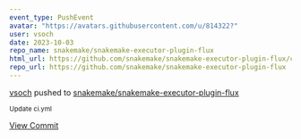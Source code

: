 ```yaml
---
event_type: PushEvent
avatar: "https://avatars.githubusercontent.com/u/814322?"
user: vsoch
date: 2023-10-03
repo_name: snakemake/snakemake-executor-plugin-flux
html_url: https://github.com/snakemake/snakemake-executor-plugin-flux/commit/c53060850b5e6db2b33ad47148546496495a293c
repo_url: https://github.com/snakemake/snakemake-executor-plugin-flux
---
```


<a href='https://github.com/vsoch' target='_blank'>vsoch</a> pushed to <a href='https://github.com/snakemake/snakemake-executor-plugin-flux' target='_blank'>snakemake/snakemake-executor-plugin-flux</a>

<small>Update ci.yml</small>

<a href='https://github.com/snakemake/snakemake-executor-plugin-flux/commit/c53060850b5e6db2b33ad47148546496495a293c' target='_blank'>View Commit</a>